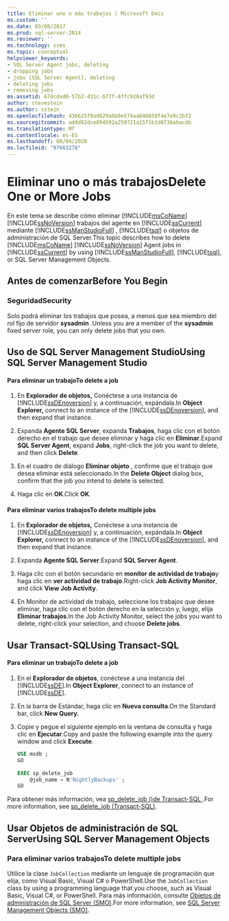 ```yaml
---
title: Eliminar uno o más trabajos | Microsoft Docs
ms.custom: ''
ms.date: 03/08/2017
ms.prod: sql-server-2014
ms.reviewer: ''
ms.technology: ssms
ms.topic: conceptual
helpviewer_keywords:
- SQL Server Agent jobs, deleting
- dropping jobs
- jobs [SQL Server Agent], deleting
- deleting jobs
- removing jobs
ms.assetid: 67dcdad0-57b2-431c-b77f-4ffc926af93d
author: stevestein
ms.author: sstein
ms.openlocfilehash: 436625f9ad629a6b0e574aa046059f4e7e9c2bf2
ms.sourcegitcommit: ad4d92dce894592a259721a1571b1d8736abacdb
ms.translationtype: MT
ms.contentlocale: es-ES
ms.lasthandoff: 08/04/2020
ms.locfileid: "87663278"
---
```

# <a name="delete-one-or-more-jobs"></a><span data-ttu-id="4b7b9-102">Eliminar uno o más trabajos</span><span class="sxs-lookup"><span data-stu-id="4b7b9-102">Delete One or More Jobs</span></span>
  <span data-ttu-id="4b7b9-103">En este tema se describe cómo eliminar [!INCLUDE[msCoName](../../includes/msconame-md.md)] [!INCLUDE[ssNoVersion](../../includes/ssnoversion-md.md)] trabajos del agente en [!INCLUDE[ssCurrent](../../includes/sscurrent-md.md)] mediante [!INCLUDE[ssManStudioFull](../../includes/ssmanstudiofull-md.md)] , [!INCLUDE[tsql](../../includes/tsql-md.md)] o objetos de administración de SQL Server.</span><span class="sxs-lookup"><span data-stu-id="4b7b9-103">This topic describes how to delete [!INCLUDE[msCoName](../../includes/msconame-md.md)] [!INCLUDE[ssNoVersion](../../includes/ssnoversion-md.md)] Agent jobs in [!INCLUDE[ssCurrent](../../includes/sscurrent-md.md)] by using [!INCLUDE[ssManStudioFull](../../includes/ssmanstudiofull-md.md)], [!INCLUDE[tsql](../../includes/tsql-md.md)], or SQL Server Management Objects.</span></span>  
  
 
  
##  <a name="before-you-begin"></a><a name="BeforeYouBegin"></a> <span data-ttu-id="4b7b9-104">Antes de comenzar</span><span class="sxs-lookup"><span data-stu-id="4b7b9-104">Before You Begin</span></span>  
  
###  <a name="security"></a><a name="Security"></a> <span data-ttu-id="4b7b9-105">Seguridad</span><span class="sxs-lookup"><span data-stu-id="4b7b9-105">Security</span></span>  
 <span data-ttu-id="4b7b9-106">Solo podrá eliminar los trabajos que posea, a menos que sea miembro del rol fijo de servidor **sysadmin** .</span><span class="sxs-lookup"><span data-stu-id="4b7b9-106">Unless you are a member of the **sysadmin** fixed server role, you can only delete jobs that you own.</span></span>  
  
 
  
##  <a name="using-sql-server-management-studio"></a><a name="SSMS"></a> <span data-ttu-id="4b7b9-107">Uso de SQL Server Management Studio</span><span class="sxs-lookup"><span data-stu-id="4b7b9-107">Using SQL Server Management Studio</span></span>  
  
#### <a name="to-delete-a-job"></a><span data-ttu-id="4b7b9-108">Para eliminar un trabajo</span><span class="sxs-lookup"><span data-stu-id="4b7b9-108">To delete a job</span></span>  
  
1.  <span data-ttu-id="4b7b9-109">En **Explorador de objetos,** Conéctese a una instancia de [!INCLUDE[ssDEnoversion](../../includes/ssdenoversion-md.md)] y, a continuación, expándala.</span><span class="sxs-lookup"><span data-stu-id="4b7b9-109">In **Object Explorer,** connect to an instance of the [!INCLUDE[ssDEnoversion](../../includes/ssdenoversion-md.md)], and then expand that instance.</span></span>  
  
2.  <span data-ttu-id="4b7b9-110">Expanda **Agente SQL Server**, expanda **Trabajos**, haga clic con el botón derecho en el trabajo que desee eliminar y haga clic en **Eliminar**.</span><span class="sxs-lookup"><span data-stu-id="4b7b9-110">Expand **SQL Server Agent**, expand **Jobs**, right-click the job you want to delete, and then click **Delete**.</span></span>  
  
3.  <span data-ttu-id="4b7b9-111">En el cuadro de diálogo **Eliminar objeto** , confirme que el trabajo que desea eliminar está seleccionado.</span><span class="sxs-lookup"><span data-stu-id="4b7b9-111">In the **Delete Object** dialog box, confirm that the job you intend to delete is selected.</span></span>  
  
4.  <span data-ttu-id="4b7b9-112">Haga clic en **OK**.</span><span class="sxs-lookup"><span data-stu-id="4b7b9-112">Click **OK**.</span></span>  
  
#### <a name="to-delete-multiple-jobs"></a><span data-ttu-id="4b7b9-113">Para eliminar varios trabajos</span><span class="sxs-lookup"><span data-stu-id="4b7b9-113">To delete multiple jobs</span></span>  
  
1.  <span data-ttu-id="4b7b9-114">En **Explorador de objetos,** Conéctese a una instancia de [!INCLUDE[ssDEnoversion](../../includes/ssdenoversion-md.md)] y, a continuación, expándala.</span><span class="sxs-lookup"><span data-stu-id="4b7b9-114">In **Object Explorer,** connect to an instance of the [!INCLUDE[ssDEnoversion](../../includes/ssdenoversion-md.md)], and then expand that instance.</span></span>  
  
2.  <span data-ttu-id="4b7b9-115">Expanda **Agente SQL Server**.</span><span class="sxs-lookup"><span data-stu-id="4b7b9-115">Expand **SQL Server Agent**.</span></span>  
  
3.  <span data-ttu-id="4b7b9-116">Haga clic con el botón secundario en **monitor de actividad de trabajo**y haga clic en **ver actividad de trabajo**.</span><span class="sxs-lookup"><span data-stu-id="4b7b9-116">Right-click **Job Activity Monitor**, and click **View Job Activity**.</span></span>  
  
4.  <span data-ttu-id="4b7b9-117">En Monitor de actividad de trabajo, seleccione los trabajos que desee eliminar, haga clic con el botón derecho en la selección y, luego, elija **Eliminar trabajos**.</span><span class="sxs-lookup"><span data-stu-id="4b7b9-117">In the Job Activity Monitor, select the jobs you want to delete, right-click your selection, and choose **Delete jobs**.</span></span>  
  

  
##  <a name="using-transact-sql"></a><a name="TSQL"></a> <span data-ttu-id="4b7b9-118">Usar Transact-SQL</span><span class="sxs-lookup"><span data-stu-id="4b7b9-118">Using Transact-SQL</span></span>  
  
#### <a name="to-delete-a-job"></a><span data-ttu-id="4b7b9-119">Para eliminar un trabajo</span><span class="sxs-lookup"><span data-stu-id="4b7b9-119">To delete a job</span></span>  
  
1.  <span data-ttu-id="4b7b9-120">En el **Explorador de objetos**, conéctese a una instancia del [!INCLUDE[ssDE](../../includes/ssde-md.md)].</span><span class="sxs-lookup"><span data-stu-id="4b7b9-120">In **Object Explorer**, connect to an instance of [!INCLUDE[ssDE](../../includes/ssde-md.md)].</span></span>  
  
2.  <span data-ttu-id="4b7b9-121">En la barra de Estándar, haga clic en **Nueva consulta**.</span><span class="sxs-lookup"><span data-stu-id="4b7b9-121">On the Standard bar, click **New Query**.</span></span>  
  
3.  <span data-ttu-id="4b7b9-122">Copie y pegue el siguiente ejemplo en la ventana de consulta y haga clic en **Ejecutar**.</span><span class="sxs-lookup"><span data-stu-id="4b7b9-122">Copy and paste the following example into the query window and click **Execute**.</span></span>  
  
    ```sql
    USE msdb ;  
    GO  
  
    EXEC sp_delete_job  
        @job_name = N'NightlyBackups' ;  
    GO  
    ```  
  
 <span data-ttu-id="4b7b9-123">Para obtener más información, vea [sp_delete_job &#40;&#41;de Transact-SQL ](/sql/relational-databases/system-stored-procedures/sp-delete-job-transact-sql).</span><span class="sxs-lookup"><span data-stu-id="4b7b9-123">For more information, see [sp_delete_job &#40;Transact-SQL&#41;](/sql/relational-databases/system-stored-procedures/sp-delete-job-transact-sql).</span></span>  

##  <a name="using-sql-server-management-objects"></a><a name="SMO"></a><span data-ttu-id="4b7b9-124">Usar Objetos de administración de SQL Server</span><span class="sxs-lookup"><span data-stu-id="4b7b9-124">Using SQL Server Management Objects</span></span>  

### <a name="to-delete-multiple-jobs"></a><span data-ttu-id="4b7b9-125">Para eliminar varios trabajos</span><span class="sxs-lookup"><span data-stu-id="4b7b9-125">To delete multiple jobs</span></span>
  
 <span data-ttu-id="4b7b9-126">Utilice la clase `JobCollection` mediante un lenguaje de programación que elija, como Visual Basic, Visual C# o PowerShell.</span><span class="sxs-lookup"><span data-stu-id="4b7b9-126">Use the `JobCollection` class by using a programming language that you choose, such as Visual Basic, Visual C#, or PowerShell.</span></span> <span data-ttu-id="4b7b9-127">Para más información, consulte [Objetos de administración de SQL Server (SMO)](https://msdn.microsoft.com/library/ms162169.aspx).</span><span class="sxs-lookup"><span data-stu-id="4b7b9-127">For more information, see [SQL Server Management Objects (SMO)](https://msdn.microsoft.com/library/ms162169.aspx).</span></span>  
